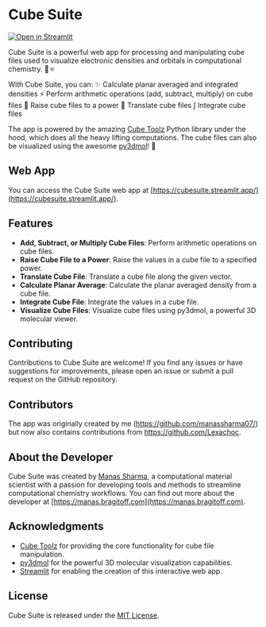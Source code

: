 # Cube Suite

[![Open in Streamlit](https://static.streamlit.io/badges/streamlit_badge_black_white.svg)](https://cubesuite.streamlit.app/)

Cube Suite is a powerful web app for processing and manipulating cube files used to visualize electronic densities and orbitals in computational chemistry. 🔬⚛️

With Cube Suite, you can:
✨ Calculate planar averaged and integrated densities
⚡ Perform arithmetic operations (add, subtract, multiply) on cube files
🔄 Raise cube files to a power
🔺 Translate cube files
∫ Integrate cube files

The app is powered by the amazing [Cube Toolz](https://github.com/funkymunkycool/Cube-Toolz) Python library under the hood, which does all the heavy lifting computations. The cube files can also be visualized using the awesome [py3dmol](https://py3dmol.org)! 🤩

## Web App

You can access the Cube Suite web app at [https://cubesuite.streamlit.app/](https://cubesuite.streamlit.app/).

## Features

- **Add, Subtract, or Multiply Cube Files**: Perform arithmetic operations on cube files.
- **Raise Cube File to a Power**: Raise the values in a cube file to a specified power.
- **Translate Cube File**: Translate a cube file along the given vector.
- **Calculate Planar Average**: Calculate the planar averaged density from a cube file.
- **Integrate Cube File**: Integrate the values in a cube file.
- **Visualize Cube Files**: Visualize cube files using py3dmol, a powerful 3D molecular viewer.

## Contributing

Contributions to Cube Suite are welcome! If you find any issues or have suggestions for improvements, please open an issue or submit a pull request on the GitHub repository.

## Contributors
The app was originally created by me (https://github.com/manassharma07/) but now also contains contributions from https://github.com/Lexachoc.

## About the Developer

Cube Suite was created by [Manas Sharma](https://manas.bragitoff.com), a computational material scientist with a passion for developing tools and methods to streamline computational chemistry workflows. You can find out more about the developer at [https://manas.bragitoff.com](https://manas.bragitoff.com).

## Acknowledgments

- [Cube Toolz](https://github.com/funkymunkycool/Cube-Toolz) for providing the core functionality for cube file manipulation.
- [py3dmol](https://py3dmol.org) for the powerful 3D molecular visualization capabilities.
- [Streamlit](https://streamlit.io/) for enabling the creation of this interactive web app.

## License

Cube Suite is released under the [MIT License](LICENSE).
